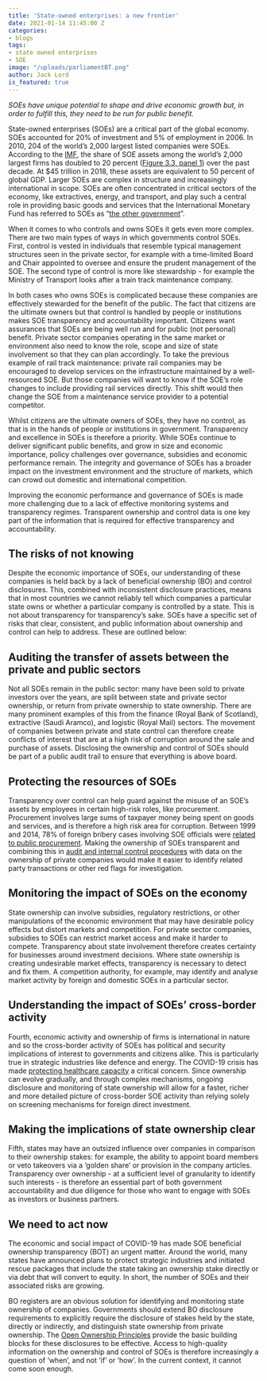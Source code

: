 ```yaml
---
title: 'State-owned enterprises: a new frontier'
date: 2021-01-14 11:45:00 Z
categories:
- blogs
tags:
- state owned enterprises
- SOE
image: "/uploads/parliamentBT.png"
author: Jack Lord
is_featured: true
---
```


_SOEs have unique potential to shape and drive economic growth but, in order to fulfill this, they need to be run for public benefit._

State-owned enterprises (SOEs) are a critical part of the global economy. SOEs accounted for 20% of investment and 5% of employment in 2006. In 2010, 204 of the world’s 2,000 largest listed companies were SOEs. According to the [IMF](https://www.imf.org/~/media/Files/Conferences/2019/GFSAC/gfsac-presentation-beyond-general-government-compiling-data-of-state-owned-enterprises.ashx), the share of SOE assets among the world’s 2,000 largest firms has doubled to 20 percent ([Figure 3.3, panel 1](https://www.imf.org/~/media/Files/Conferences/2019/GFSAC/gfsac-presentation-beyond-general-government-compiling-data-of-state-owned-enterprises.ashx)) over the past decade. At $45 trillion in 2018, these assets are equivalent to 50 percent of global GDP. Larger SOEs are complex in structure and increasingly international in scope. SOEs are often concentrated in critical sectors of the economy, like extractives, energy, and transport, and play such a central role in providing basic goods and services that the International Monetary Fund has referred to SOEs as “[the other government](https://www.imf.org/en/Publications/FM/Issues/2020/04/06/fiscal-monitor-april-2020)”. 

When it comes to who controls and owns SOEs it gets even more complex. There are two main types of ways in which governments control SOEs. First, control is vested in individuals that resemble typical management structures seen in the private sector, for example with a time-limited Board and Chair appointed to oversee and ensure the prudent management of the SOE. The second type of control is more like stewardship - for example the Ministry of Transport looks after a train track maintenance company. 

In both cases who owns SOEs is complicated because these companies are effectively stewarded for the benefit of the public. The fact that citizens are the ultimate owners but that control is handled by people or institutions makes SOE transparency and accountability important. Citizens want assurances that SOEs are being well run and for public (not personal) benefit. Private sector companies operating in the same market or environment also need to know the role, scope and size of state involvement so that they can plan accordingly. To take the previous example of rail track maintenance: private rail companies may be encouraged to develop services on the infrastructure maintained by a well-resourced SOE. But those companies will want to know if the SOE’s role changes to include providing rail services directly. This shift would then change the SOE from a maintenance service provider to a potential competitor.

 

Whilst citizens are the ultimate owners of SOEs, they have no control, as that is in the hands of people or institutions in government. Transparency and excellence in SOEs is therefore a priority. While SOEs continue to deliver significant public benefits, and grow in size and economic importance, policy challenges over governance, subsidies and economic performance remain. The integrity and governance of SOEs has a broader impact on the investment environment and the structure of markets, which can crowd out domestic and international competition.     

Improving the economic performance and governance of SOEs is made more challenging due to a lack of effective monitoring systems and transparency regimes. Transparent ownership and control data is one key part of the information that is required for effective transparency and accountability. 

## The risks of not knowing

Despite the economic importance of SOEs, our understanding of these companies is held back by a lack of beneficial ownership (BO) and control disclosures. This, combined with inconsistent disclosure practices, means that in most countries we cannot reliably tell which companies a particular state owns or whether a particular company is controlled by a state. This is not about transparency for transparency’s sake. SOEs have a specific set of risks that clear, consistent, and public information about ownership and control can help to address. These are outlined below:

## Auditing the transfer of assets between the private and public sectors

Not all SOEs remain in the public sector: many have been sold to private investors over the years, are split between state and private sector ownership, or return from private ownership to state ownership. There are many prominent examples of this from the finance (Royal Bank of Scotland), extractive (Saudi Aramco), and logistic (Royal Mail) sectors. The movement of companies between private and state control can therefore create conflicts of interest that are at a high risk of corruption around the sale and purchase of assets. Disclosing the ownership and control of SOEs should be part of a public audit trail to ensure that everything is above board. 

## Protecting the resources of SOEs 

Transparency over control can help guard against the misuse of an SOE’s assets by employees in certain high-risk roles, like procurement. Procurement involves large sums of taxpayer money being spent on goods and services, and is therefore a high risk area for corruption. Between 1999 and 2014, 78% of foreign bribery cases involving SOE officials were [related to public procurement](https://www.oecd-ilibrary.org/sites/9789264303058-5-en/index.html?itemId=/content/component/9789264303058-5-en). Making the ownership of SOEs transparent and combining this in [audit and internal control procedures](https://www.openownership.org/blogs/insider-threat-audit-reform-and-fraud-control-the-wirecard-case/) with data on the ownership of private companies would make it easier to identify related party transactions or other red flags for investigation.

## Monitoring the impact of SOEs on the economy

State ownership can involve subsidies, regulatory restrictions, or other manipulations of the economic environment that may have desirable policy effects but distort markets and competition. For private sector companies, subsidies to SOEs can restrict market access and make it harder to compete. Transparency about state involvement therefore creates certainty for businesses around investment decisions. Where state ownership is creating undesirable market effects, transparency is necessary to detect and fix them. A competition authority, for example, may identify and analyse market activity by foreign and domestic SOEs in a particular sector.

## Understanding the impact of SOEs’ cross-border activity

Fourth, economic activity and ownership of firms is international in nature and so the cross-border activity of SOEs has political and security implications of interest to governments and citizens alike. This is particularly true in strategic industries like defence and energy. The COVID-19 crisis has made [protecting healthcare capacity](https://trade.ec.europa.eu/doclib/docs/2020/march/tradoc_158676.pdf) a critical concern. Since ownership can evolve gradually, and through complex mechanisms, ongoing disclosure and monitoring of state ownership will allow for a faster, richer and more detailed picture of cross-border SOE activity than relying solely on screening mechanisms for foreign direct investment.

## Making the implications of state ownership clear 

Fifth, states may have an outsized influence over companies in comparison to their ownership stakes: for example, the ability to appoint board members or veto takeovers via a ‘golden share’ or provision in the company articles. Transparency over ownership - at a sufficient level of granularity to identify such interests - is therefore an essential part of both government accountability and due diligence for those who want to engage with SOEs as investors or business partners.  

## We need to act now 

The economic and social impact of COVID-19 has made SOE beneficial ownership transparency (BOT) an urgent matter. Around the world, many states have announced plans to protect strategic industries and initiated rescue packages that include the state taking an ownership stake directly or via debt that will convert to equity. In short, the number of SOEs and their associated risks are growing. 

BO registers are an obvious solution for identifying and monitoring state ownership of companies. Governments should extend BO disclosure requirements to explicitly require the disclosure of stakes held by the state, directly or indirectly, and distinguish state ownership from private ownership. The [Open Ownership Principles](https://www.openownership.org/principles/) provide the basic building blocks for these disclosures to be effective. Access to high-quality information on the ownership and control of SOEs is therefore increasingly a question of ‘when’, and not ‘if’ or ‘how’. In the current context, it cannot come soon enough.